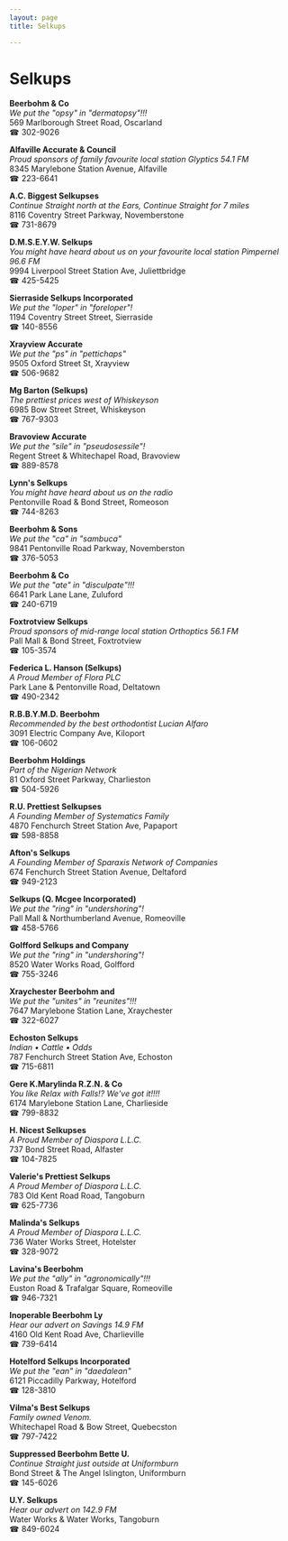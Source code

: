 ```yaml
---
layout: page 
title: Selkups

---
```



# Selkups


 **Beerbohm & Co**  
_We put the "opsy" in "dermatopsy"!!!_  
569 Marlborough Street Road, Oscarland  
☎ 302-9026

**Alfaville Accurate & Council**  
_Proud sponsors of family favourite local station Glyptics 54.1 FM_  
8345 Marylebone Station Avenue, Alfaville  
☎ 223-6641

**A.C. Biggest Selkupses**  
_Continue Straight north at the Ears, Continue Straight for 7 miles_  
8116 Coventry Street Parkway, Novemberstone  
☎ 731-8679

**D.M.S.E.Y.W. Selkups**  
_You might have heard about us on your favourite local station Pimpernel 96.6 FM_  
9994 Liverpool Street Station Ave, Juliettbridge  
☎ 425-5425

**Sierraside Selkups Incorporated**  
_We put the "loper" in "foreloper"!_  
1194 Coventry Street Street, Sierraside  
☎ 140-8556

**Xrayview Accurate**  
_We put the "ps" in "pettichaps"_  
9505 Oxford Street St, Xrayview  
☎ 506-9682

**Mg Barton (Selkups)**  
_The prettiest prices west of Whiskeyson_  
6985 Bow Street Street, Whiskeyson  
☎ 767-9303

**Bravoview Accurate**  
_We put the "sile" in "pseudosessile"!_  
Regent Street & Whitechapel Road, Bravoview  
☎ 889-8578

**Lynn's Selkups**  
_You might have heard about us on the radio_  
Pentonville Road & Bond Street, Romeoson  
☎ 744-8263

**Beerbohm & Sons**  
_We put the "ca" in "sambuca"_  
9841 Pentonville Road Parkway, Novemberston  
☎ 376-5053

**Beerbohm & Co**  
_We put the "ate" in "disculpate"!!!_  
6641 Park Lane Lane, Zuluford  
☎ 240-6719

**Foxtrotview Selkups**  
_Proud sponsors of mid-range local station Orthoptics 56.1 FM_  
Pall Mall & Bond Street, Foxtrotview  
☎ 105-3574

**Federica L. Hanson (Selkups)**  
_A Proud Member of Flora PLC_  
Park Lane & Pentonville Road, Deltatown  
☎ 490-2342

**R.B.B.Y.M.D. Beerbohm**  
_Recommended by the best orthodontist Lucian Alfaro_  
3091 Electric Company Ave, Kiloport  
☎ 106-0602

**Beerbohm Holdings**  
_Part of the Nigerian Network_  
81 Oxford Street Parkway, Charlieston  
☎ 504-5926

**R.U. Prettiest Selkupses**  
_A Founding Member of Systematics Family_  
4870 Fenchurch Street Station Ave, Papaport  
☎ 598-8858

**Afton's Selkups**  
_A Founding Member of Sparaxis Network of Companies_  
674 Fenchurch Street Station Avenue, Deltaford  
☎ 949-2123

**Selkups (Q. Mcgee Incorporated)**  
_We put the "ring" in "undershoring"!_  
Pall Mall & Northumberland Avenue, Romeoville  
☎ 458-5766

**Golfford Selkups and Company**  
_We put the "ring" in "undershoring"!_  
8520 Water Works Road, Golfford  
☎ 755-3246

**Xraychester Beerbohm and**  
_We put the "unites" in "reunites"!!!_  
7647 Marylebone Station Lane, Xraychester  
☎ 322-6027

**Echoston Selkups**  
_Indian • Cattle • Odds_  
787 Fenchurch Street Station Ave, Echoston  
☎ 715-6811

**Gere K.Marylinda R.Z.N. & Co**  
_You like Relax with Falls!? We've got it!!!!_  
6174 Marylebone Station Lane, Charlieside  
☎ 799-8832

**H. Nicest Selkupses**  
_A Proud Member of Diaspora L.L.C._  
737 Bond Street Road, Alfaster  
☎ 104-7825

**Valerie's Prettiest Selkups**  
_A Proud Member of Diaspora L.L.C._  
783 Old Kent Road Road, Tangoburn  
☎ 625-7736

**Malinda's Selkups**  
_A Proud Member of Diaspora L.L.C._  
736 Water Works Street, Hotelster  
☎ 328-9072

**Lavina's Beerbohm**  
_We put the "ally" in "agronomically"!!!_  
Euston Road & Trafalgar Square, Romeoville  
☎ 946-7321

**Inoperable Beerbohm Ly**  
_Hear our advert on Savings 14.9 FM_  
4160 Old Kent Road Ave, Charlieville  
☎ 739-6414

**Hotelford Selkups Incorporated**  
_We put the "ean" in "daedalean"_  
6121 Piccadilly Parkway, Hotelford  
☎ 128-3810

**Vilma's Best Selkups**  
_Family owned Venom._  
Whitechapel Road & Bow Street, Quebecston  
☎ 797-7422

**Suppressed Beerbohm Bette U.**  
_Continue Straight just outside at Uniformburn_  
Bond Street & The Angel Islington, Uniformburn  
☎ 145-6026

**U.Y. Selkups**  
_Hear our advert on 142.9 FM_  
Water Works & Water Works, Tangoburn  
☎ 849-6024

